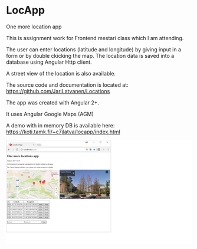 # LocApp
One more location app

This is assignment work for Frontend mestari class which I am attending.

The user can enter locations (latitude and longitude) by giving input in a form
or by double ckicking the map. The location data is saved into a database using
Angular Http client. 

A street view of the location is also available.

The source code and documentation is located at: https://github.com/JariLatvanen/Locations

The app was created with Angular 2+.

It uses Angular Google Maps (AGM)

A demo with in memory DB is available here:
https://koti.tamk.fi/~c7jlatva/locapp/index.html

![alt text](https://github.com/JariLatvanen/Locations/blob/master/src/image.png)

